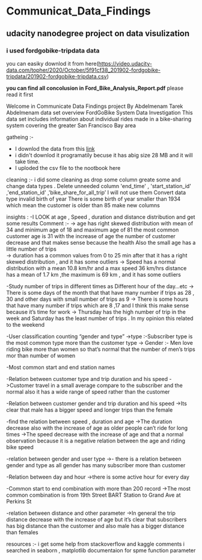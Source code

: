 # Communicat_Data_Findings
## udacity nanodegree project on data visulization 
### i used fordgobike-tripdata data
you can easiky downlod it from here(https://video.udacity-data.com/topher/2020/October/5f91cf38_201902-fordgobike-tripdata/201902-fordgobike-tripdata.csv)


**you can find all concolusion in Ford_Bike_Analysis_Report.pdf** please read it first 

Welcome in Communicate Data Findings project
By Abdelmenam Tarek Abdelmenam
data set overview
FordGoBike System Data Investigation
This data set includes information about individual rides made in a bike-sharing system covering the greater San Francisco Bay area

gatheing :-
- I downlod the data from this [link](https://video.udacity-data.com/topher/2020/October/5f91cf38_201902-fordgobike-tripdata/201902-fordgobike-tripdata.csv)
- i didn't downlod it programatily becuse it has abig size 28 MB and it will take time.
- I uploded the csv file to the nootbook here 

cleaning :- 
i did some cleaning as drop some column greate some and change data types .
Delete unneeded column 'end_time' , 'start_station_id' ,'end_station_id' ,'bike_share_for_all_trip’ I will not use them 
Convert data type 
invalid birth of year
There is some birth of year smaller than 1934 which mean the customer is older than 85
make new columns  


insights :
-I LOOK at age , Speed , duration and distance distribution and get some results
Comment :- 
-> age has right skewed distribution with mean of 34 and minimum age of 18 and maximum age of 81 
the most common customer age is 31 
with the increase of age the number of customer decrease and that makes sense because the health
Also the small age has a little number of trips   
-> duration has a common values from 0 to 25 min after that it has a right skewed distribution , and it has some outliers 
-> Speed has a normal distribution with a mean 10.8 km/hr and a max speed 36 km/hrs 
distance has a mean of 1.7 km ,the maximum is 69 km , and it has some outliers 

-Study number of trips in different times as Different hour of the day…etc
-> There is some days of the month that  that have many number if trips as 28 , 30 and other days with small number of trips as 9
-> There is some hours that have many number if trips which are 8 ,17 and I think this make sense because it’s time for work
-> Thursday has the high number of trip in the week and Saturday has the least number of trips .
In my opinion this related to the weekend  

-User classification counting “gender and type”
->type :-Subscriber type is the most common type more than the customer type 
-> Gender :- Men love riding bike more than women so that’s normal that the number of men’s trips mor than number of women 

-Most common start and end station names

-Relation between customer type and trip duration and his speed
->Customer travel in a small average compare to the subscriber and the normal also it has a wide range of speed rather than the customer  

-Relation between customer gender and trip duration and his speed 
->Its clear that male has a bigger speed and longer trips than the female 

-find the relation between speed , duration and age
->The duration decrease also with the increase of age as older people can’t ride for long times 
->The speed decrease with the increase of age and that a normal observation because it is a negative relation between the age and riding bike speed 

-relation between gender and user type
->- there is a relation between gender and type as all gender has many subscriber more than customer 

-Relation between day and hour 
->there is some active hour for every day 

-Common start to end combination with more than 200 record
->The most common combination is from 19th Street BART Station to  Grand Ave at Perkins St  

-relation between distance and other parameter 
->In general the trip distance decrease with the increase of age but it’s clear that subscribers has big distance than the customer and also male has a bigger distance than females  
 
 
resources :-
i get some help from stackoverflow and kaggle comments
i searched in seaborn , matplotlib documentaion for spme function parameter 
